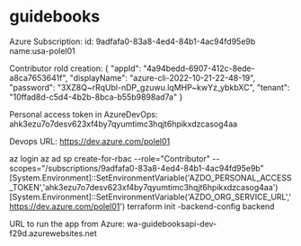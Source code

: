 # guidebooks

Azure Subscription:
id: 9adfafa0-83a8-4ed4-84b1-4ac94fd95e9b
name:usa-polel01

Contributor rold creation:
{
  "appId": "4a94bedd-6907-412c-8ede-a8ca7653641f",
  "displayName": "azure-cli-2022-10-21-22-48-19",
  "password": "3XZ8Q~rRqUbl-nDP_gzuwu.lqMHP~kwYz_ybkbXC",
  "tenant": "10ffad8d-c5d4-4b2b-8bca-b55b9898ad7a"
}

Personal access token in AzureDevOps:
ahk3ezu7o7desv623xf4by7qyumtimc3hqjt6hpikxdzcasog4aa

Devops URL:
https://dev.azure.com/polel01

az login
az ad sp create-for-rbac --role="Contributor" --scopes="/subscriptions/9adfafa0-83a8-4ed4-84b1-4ac94fd95e9b"
[System.Environment]::SetEnvironmentVariable('AZDO_PERSONAL_ACCESS_TOKEN','ahk3ezu7o7desv623xf4by7qyumtimc3hqjt6hpikxdzcasog4aa')
[System.Environment]::SetEnvironmentVariable('AZDO_ORG_SERVICE_URL','https://dev.azure.com/polel01')
terraform init -backend-config backend

URL to run the app from Azure: wa-guidebooksapi-dev-f29d.azurewebsites.net